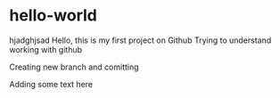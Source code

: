 # hello-world
hjadghjsad
Hello, this is my first project on Github
Trying to understand working with github

Creating new branch and comitting 

Adding some text here
